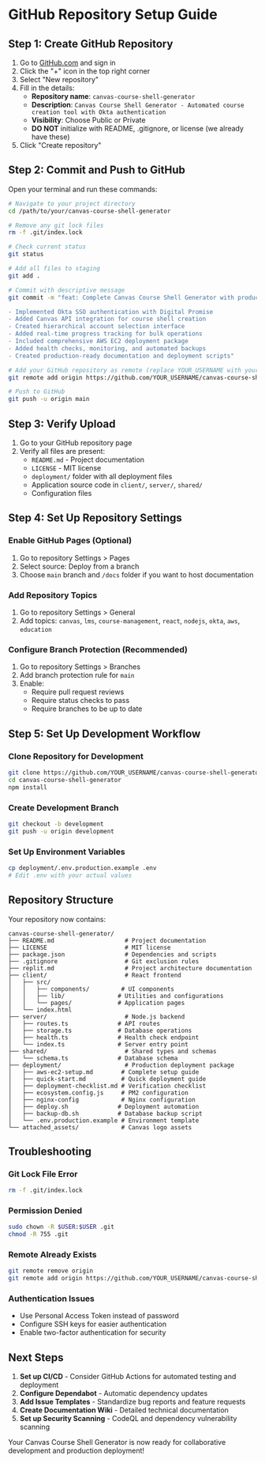 # GitHub Repository Setup Guide

## Step 1: Create GitHub Repository

1. Go to [GitHub.com](https://github.com) and sign in
2. Click the "+" icon in the top right corner
3. Select "New repository"
4. Fill in the details:
   - **Repository name**: `canvas-course-shell-generator`
   - **Description**: `Canvas Course Shell Generator - Automated course creation tool with Okta authentication`
   - **Visibility**: Choose Public or Private
   - **DO NOT** initialize with README, .gitignore, or license (we already have these)
5. Click "Create repository"

## Step 2: Commit and Push to GitHub

Open your terminal and run these commands:

```bash
# Navigate to your project directory
cd /path/to/your/canvas-course-shell-generator

# Remove any git lock files
rm -f .git/index.lock

# Check current status
git status

# Add all files to staging
git add .

# Commit with descriptive message
git commit -m "feat: Complete Canvas Course Shell Generator with production deployment

- Implemented Okta SSO authentication with Digital Promise
- Added Canvas API integration for course shell creation
- Created hierarchical account selection interface
- Added real-time progress tracking for bulk operations
- Included comprehensive AWS EC2 deployment package
- Added health checks, monitoring, and automated backups
- Created production-ready documentation and deployment scripts"

# Add your GitHub repository as remote (replace YOUR_USERNAME with your actual GitHub username)
git remote add origin https://github.com/YOUR_USERNAME/canvas-course-shell-generator.git

# Push to GitHub
git push -u origin main
```

## Step 3: Verify Upload

1. Go to your GitHub repository page
2. Verify all files are present:
   - `README.md` - Project documentation
   - `LICENSE` - MIT license
   - `deployment/` folder with all deployment files
   - Application source code in `client/`, `server/`, `shared/`
   - Configuration files

## Step 4: Set Up Repository Settings

### Enable GitHub Pages (Optional)
1. Go to repository Settings > Pages
2. Select source: Deploy from a branch
3. Choose `main` branch and `/docs` folder if you want to host documentation

### Add Repository Topics
1. Go to repository Settings > General
2. Add topics: `canvas`, `lms`, `course-management`, `react`, `nodejs`, `okta`, `aws`, `education`

### Configure Branch Protection (Recommended)
1. Go to repository Settings > Branches
2. Add branch protection rule for `main`
3. Enable:
   - Require pull request reviews
   - Require status checks to pass
   - Require branches to be up to date

## Step 5: Set Up Development Workflow

### Clone Repository for Development
```bash
git clone https://github.com/YOUR_USERNAME/canvas-course-shell-generator.git
cd canvas-course-shell-generator
npm install
```

### Create Development Branch
```bash
git checkout -b development
git push -u origin development
```

### Set Up Environment Variables
```bash
cp deployment/.env.production.example .env
# Edit .env with your actual values
```

## Repository Structure

Your repository now contains:

```
canvas-course-shell-generator/
├── README.md                    # Project documentation
├── LICENSE                      # MIT license
├── package.json                 # Dependencies and scripts
├── .gitignore                   # Git exclusion rules
├── replit.md                    # Project architecture documentation
├── client/                      # React frontend
│   ├── src/
│   │   ├── components/         # UI components
│   │   ├── lib/               # Utilities and configurations
│   │   └── pages/             # Application pages
│   └── index.html
├── server/                      # Node.js backend
│   ├── routes.ts              # API routes
│   ├── storage.ts             # Database operations
│   ├── health.ts              # Health check endpoint
│   └── index.ts               # Server entry point
├── shared/                      # Shared types and schemas
│   └── schema.ts              # Database schema
├── deployment/                  # Production deployment package
│   ├── aws-ec2-setup.md        # Complete setup guide
│   ├── quick-start.md          # Quick deployment guide
│   ├── deployment-checklist.md # Verification checklist
│   ├── ecosystem.config.js     # PM2 configuration
│   ├── nginx-config            # Nginx configuration
│   ├── deploy.sh              # Deployment automation
│   ├── backup-db.sh           # Database backup script
│   └── .env.production.example # Environment template
└── attached_assets/            # Canvas logo assets
```

## Troubleshooting

### Git Lock File Error
```bash
rm -f .git/index.lock
```

### Permission Denied
```bash
sudo chown -R $USER:$USER .git
chmod -R 755 .git
```

### Remote Already Exists
```bash
git remote remove origin
git remote add origin https://github.com/YOUR_USERNAME/canvas-course-shell-generator.git
```

### Authentication Issues
- Use Personal Access Token instead of password
- Configure SSH keys for easier authentication
- Enable two-factor authentication for security

## Next Steps

1. **Set up CI/CD** - Consider GitHub Actions for automated testing and deployment
2. **Configure Dependabot** - Automatic dependency updates
3. **Add Issue Templates** - Standardize bug reports and feature requests
4. **Create Documentation Wiki** - Detailed technical documentation
5. **Set up Security Scanning** - CodeQL and dependency vulnerability scanning

Your Canvas Course Shell Generator is now ready for collaborative development and production deployment!
